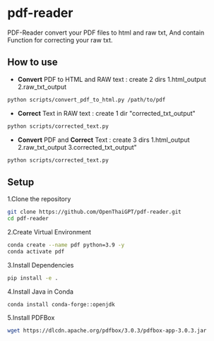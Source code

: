 # pdf-reader
PDF-Reader convert your PDF files to html and raw txt, And contain Function for correcting your raw txt.
## How to use
- **Convert** PDF to HTML and RAW text : create 2 dirs 1.html_output 2.raw_txt_output
```bash
python scripts/convert_pdf_to_html.py /path/to/pdf
```

- **Correct** Text in RAW text : create 1 dir "corrected_txt_output"
```bash
python scripts/corrected_text.py
```

- **Convert** PDF and **Correct** Text : create 3 dirs 1.html_output 2.raw_txt_output 3.corrected_txt_output"
```bash
python scripts/corrected_text.py
```

## Setup
1.Clone the repository
```bash
git clone https://github.com/OpenThaiGPT/pdf-reader.git
cd pdf-reader
```
2.Create Virtual Environment
```bash
conda create --name pdf python=3.9 -y
conda activate pdf
```
3.Install Dependencies
```bash
pip install -e .
```
4.Install Java in Conda
```bash
conda install conda-forge::openjdk
```
5.Install PDFBox
```bash
wget https://dlcdn.apache.org/pdfbox/3.0.3/pdfbox-app-3.0.3.jar
```